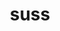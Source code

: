 ---
category: 4-letters
denotation: null
name: suss
reference_link: https://www.etymonline.com/word/suss
root_language: null
root_name: null
title: suss
type: free
word_sums:
- respelling: suss
  sum: 'Suss + '
---